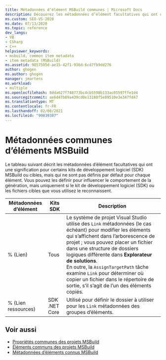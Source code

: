 ```yaml
---
title: Métadonnées d’élément MSBuild communes | Microsoft Docs
description: Découvrez les métadonnées d’élément facultatives qui ont une signification pour certains SDK ou cibles MSBuild, mais qui ne sont pas définies par défaut pour chaque élément.
ms.custom: SEO-VS-2020
ms.date: 07/13/2020
ms.topic: reference
dev_langs:
- VB
- CSharp
- C++
helpviewer_keywords:
- msbuild, common item metadata
- item metadata (MSBuild)
ms.assetid: 9857505d-ae15-42f1-936d-6cd7fb9dd276
author: ghogen
ms.author: ghogen
manager: jmartens
ms.workload:
- multiple
ms.openlocfilehash: 8dda627f748773bc4cb5598b133ac05597ffe1d4
ms.sourcegitcommit: ae6d47b09a439cd0e13180f5e89510e3e347fd47
ms.translationtype: MT
ms.contentlocale: fr-FR
ms.lasthandoff: 02/08/2021
ms.locfileid: "99839307"
---
```

# <a name="common-msbuild-item-metadata"></a>Métadonnées communes d’éléments MSBuild

Le tableau suivant décrit les métadonnées d’élément facultatives qui ont une signification pour certains kits de développement logiciel (SDK) MSBuild ou cibles, mais qui ne sont pas définis par défaut pour chaque élément. Vous pouvez les définir pour influencer le comportement de la génération, mais uniquement si le kit de développement logiciel (SDK) ou les fichiers cibles que vous utilisez le reconnaissent.

| Métadonnées d’élément | Kits SDK | Description |
|---------------| ------- | -------------|
|% (Lien)| Tous |Le système de projet Visual Studio utilise des `Link` métadonnées (le cas échéant) pour modifier les éléments qui s’affichent dans l’arborescence de projet ; vous pouvez placer un fichier dans une structure de dossiers logiques différente dans **Explorateur de solutions**.<br />En outre, la `AssignTargetPath` tâche examine `Link` pour déterminer où copier un fichier dans le répertoire de sortie, s’il s’agit de l’un des éléments copiés.|
|% (Lien ressources)| SDK .NET Core | Utilisé pour définir le dossier à utiliser pour les `Link` métadonnées des groupes d’éléments. |

## <a name="see-also"></a>Voir aussi

- [Propriétés communes des projets MSBuild](../msbuild/common-msbuild-project-properties.md)
- [Éléments communs des projets MSBuild](../msbuild/common-msbuild-project-items.md)
- [Métadonnées d’éléments connus MSBuild](msbuild-well-known-item-metadata.md)